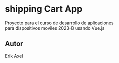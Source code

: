 # shipping Cart App

Proyecto para el curso de desarrollo de aplicaciones  
para dispositivos moviles 2023-B usando Vue.js

## Autor

Erik Axel